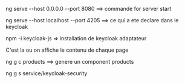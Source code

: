 ng serve --host 0.0.0.0 --port 8080  ==> commande for server start

ng serve --host localhost --port 4205 ==> ce qui a ete declare dans le keycloak

npm -i keycloak-js => installation de keycloak adaptateur


<router-outlet> C'est la ou on affiche le contenu de chaque page </router-outlet>


ng g c products ==> genere un component products


ng g s service/keycloak-security
